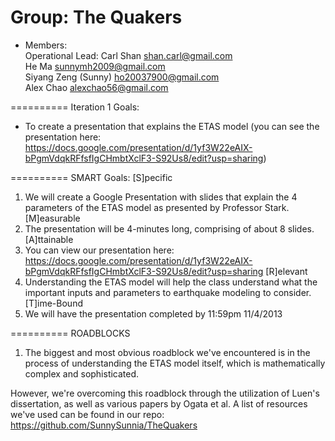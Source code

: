 Group: The Quakers
==========  
* Members:  
Operational Lead: Carl Shan <shan.carl@gmail.com>   
He Ma <sunnymh2009@gmail.com>  
Siyang Zeng (Sunny) <ho20037900@gmail.com>  
Alex Chao <alexchao56@gmail.com>  

==========
Iteration 1 Goals:
- To create a presentation that explains the ETAS model (you can see the presentation here: https://docs.google.com/presentation/d/1yf3W22eAIX-bPgmVdqkRFfsfIgCHmbtXclF3-S92Us8/edit?usp=sharing)

==========
SMART Goals:
[S]pecific
1. We will create a Google Presentation with slides that explain the 4 parameters of the ETAS model as presented by Professor Stark.
[M]easurable
1. The presentation will be 4-minutes long, comprising of about 8 slides.
[A]ttainable
1. You can view our presentation here: https://docs.google.com/presentation/d/1yf3W22eAIX-bPgmVdqkRFfsfIgCHmbtXclF3-S92Us8/edit?usp=sharing
[R]elevant
1. Understanding the ETAS model will help the class understand what the important inputs and parameters to earthquake modeling to consider.
[T]ime-Bound
1. We will have the presentation completed by 11:59pm 11/4/2013

==========
ROADBLOCKS
1. The biggest and most obvious roadblock we've encountered is in the process of understanding the ETAS model itself, which is mathematically complex and sophisticated. 

However, we're overcoming this roadblock through the utilization of Luen's dissertation, as well as various papers by Ogata et al. A list of resources we've used can be found in our repo: https://github.com/SunnySunnia/TheQuakers